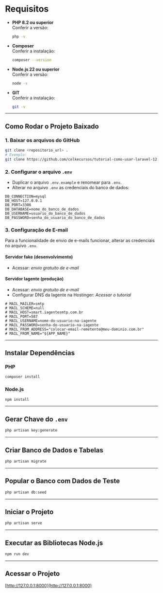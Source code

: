 # Requisitos

- **PHP 8.2 ou superior**  
  Conferir a versão:  
  ```bash
  php -v
  ```

- **Composer**  
  Conferir a instalação:  
  ```bash
  composer --version
  ```

- **Node.js 22 ou superior**  
  Conferir a versão:  
  ```bash
  node -v
  ```

- **GIT**  
  Conferir a instalação:  
  ```bash
  git -v
  ```

---

## Como Rodar o Projeto Baixado

### 1. Baixar os arquivos do GitHub
```bash
git clone <repositorio_url> .
# Exemplo:
git clone https://github.com/celkecursos/tutorial-como-usar-laravel-12.git .
```

### 2. Configurar o arquivo `.env`
- Duplicar o arquivo `.env.example` e renomear para `.env`.
- Alterar no arquivo `.env` as credenciais do banco de dados:

```env
DB_CONNECTION=mysql
DB_HOST=127.0.0.1
DB_PORT=3306
DB_DATABASE=nome_do_banco_de_dados
DB_USERNAME=usuario_do_banco_de_dados
DB_PASSWORD=senha_do_usuario_do_banco_de_dados
```

### 3. Configuração de E-mail

Para a funcionalidade de envio de e-mails funcionar, alterar as credenciais no arquivo `.env`.

#### Servidor fake (desenvolvimento)
- Acessar: *envio gratuito de e-mail*

#### Servidor Iagente (produção)
- Acessar: *envio gratuito de e-mail*
- Configurar DNS da Iagente na Hostinger: *Acessar o tutorial*

```env
# MAIL_MAILER=smtp
# MAIL_SCHEME=null
# MAIL_HOST=smart.iagentesmtp.com.br
# MAIL_PORT=587
# MAIL_USERNAME=nome-do-usuario-na-iagente
# MAIL_PASSWORD=senha-do-usuario-na-iagente
# MAIL_FROM_ADDRESS="colocar-email-remetente@meu-dominio.com.br"
# MAIL_FROM_NAME="${APP_NAME}"
```

---

## Instalar Dependências

### PHP
```bash
composer install
```

### Node.js
```bash
npm install
```

---

## Gerar Chave do `.env`
```bash
php artisan key:generate
```

---

## Criar Banco de Dados e Tabelas
```bash
php artisan migrate
```

---

## Popular o Banco com Dados de Teste
```bash
php artisan db:seed
```

---

## Iniciar o Projeto
```bash
php artisan serve
```

---

## Executar as Bibliotecas Node.js
```bash
npm run dev
```

---

## Acessar o Projeto
[http://127.0.0.1:8000](http://127.0.0.1:8000)
